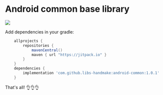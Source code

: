 Android common base library
=====
[![](https://jitpack.io/v/libs-handmake/android-common.svg)](https://jitpack.io/#libs-handmake/android-common)

Add dependencies in your gradle:
```gradle
    allprojects {
        repositories {
            mavenCentral()
            maven { url "https://jitpack.io" }
        }
    }
    dependencies {
        implementation 'com.github.libs-handmake:android-common:1.0.1'
    }
```

That's all! 👌👌👌


